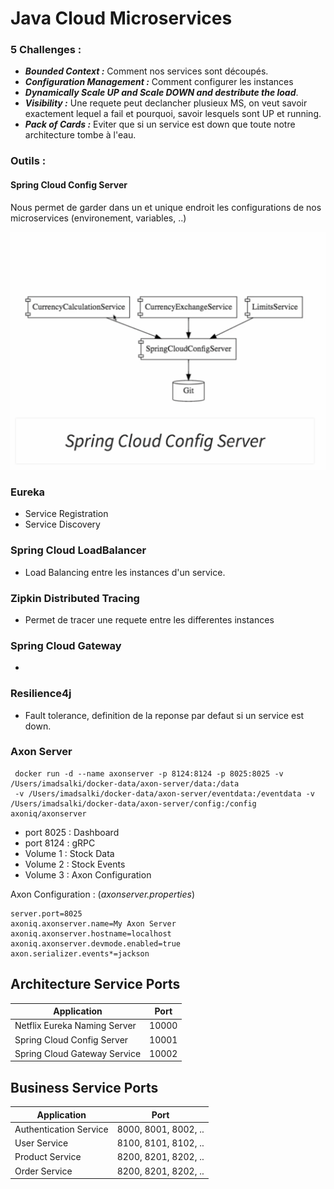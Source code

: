 # Java Cloud Microservices

### 5 Challenges :

- **_Bounded Context :_** Comment nos services sont découpés.
- **_Configuration Management :_** Comment configurer les instances
- **_Dynamically Scale UP and Scale DOWN and destribute the load_**.
- **_Visibility :_** Une requete peut declancher plusieux MS, on veut savoir exactement lequel a fail et pourquoi,
  savoir lesquels sont UP et running.
- **_Pack of Cards :_** Eviter que si un service est down que toute notre architecture tombe à l'eau.

### Outils :

#### Spring Cloud Config Server

Nous permet de garder dans un et unique endroit les configurations de nos microservices (environement, variables, ..)

<div style="text-align:center">
    <img src="imgs/springcloudconfigserver.png" alt="SpringCloudConfigServer" width="600"/>
</div>

### Eureka

- Service Registration
- Service Discovery

### Spring Cloud LoadBalancer

- Load Balancing entre les instances d'un service.

### Zipkin Distributed Tracing

- Permet de tracer une requete entre les differentes instances

### Spring Cloud Gateway

-

### Resilience4j

- Fault tolerance, definition de la reponse par defaut si un service est down.

### Axon Server

```
 docker run -d --name axonserver -p 8124:8124 -p 8025:8025 -v /Users/imadsalki/docker-data/axon-server/data:/data
 -v /Users/imadsalki/docker-data/axon-server/eventdata:/eventdata -v /Users/imadsalki/docker-data/axon-server/config:/config axoniq/axonserver 
````

- port 8025 : Dashboard
- port 8124 : gRPC
- Volume 1  : Stock Data
- Volume 2  : Stock Events
- Volume 3  : Axon Configuration

Axon Configuration : (*axonserver.properties*)

```
server.port=8025
axoniq.axonserver.name=My Axon Server  
axoniq.axonserver.hostname=localhost  
axoniq.axonserver.devmode.enabled=true  
axon.serializer.events*=jackson
```

## Architecture Service Ports

| Application                       | Port                  |
| --------------------------------- | --------------------- |
| Netflix Eureka Naming Server      | 10000                 |
| Spring Cloud Config Server        | 10001                 |
| Spring Cloud Gateway Service      | 10002                 |

## Business Service Ports

| Application                       | Port                  |
| --------------------------------- | --------------------- |
| Authentication Service            | 8000, 8001, 8002, ..  |
| User Service                      | 8100, 8101, 8102, ..  |
| Product Service                   | 8200, 8201, 8202, ..  |
| Order Service                     | 8200, 8201, 8202, ..  |
